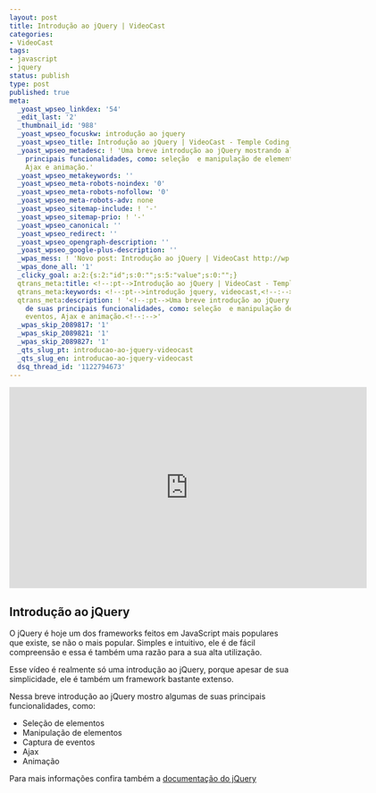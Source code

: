 ```yaml
---
layout: post
title: Introdução ao jQuery | VideoCast
categories:
- VideoCast
tags:
- javascript
- jquery
status: publish
type: post
published: true
meta:
  _yoast_wpseo_linkdex: '54'
  _edit_last: '2'
  _thumbnail_id: '988'
  _yoast_wpseo_focuskw: introdução ao jquery
  _yoast_wpseo_title: Introdução ao jQuery | VideoCast - Temple Coding
  _yoast_wpseo_metadesc: ! 'Uma breve introdução ao jQuery mostrando algumas de suas
    principais funcionalidades, como: seleção  e manipulação de elementos, eventos,
    Ajax e animação.'
  _yoast_wpseo_metakeywords: ''
  _yoast_wpseo_meta-robots-noindex: '0'
  _yoast_wpseo_meta-robots-nofollow: '0'
  _yoast_wpseo_meta-robots-adv: none
  _yoast_wpseo_sitemap-include: ! '-'
  _yoast_wpseo_sitemap-prio: ! '-'
  _yoast_wpseo_canonical: ''
  _yoast_wpseo_redirect: ''
  _yoast_wpseo_opengraph-description: ''
  _yoast_wpseo_google-plus-description: ''
  _wpas_mess: ! 'Novo post: Introdução ao jQuery | VideoCast http://wp.me/p2ThIz-fV'
  _wpas_done_all: '1'
  _clicky_goal: a:2:{s:2:"id";s:0:"";s:5:"value";s:0:"";}
  qtrans_meta:title: <!--:pt-->Introdução ao jQuery | VideoCast - Temple Coding<!--:-->
  qtrans_meta:keywords: <!--:pt-->introdução jquery, videocast,<!--:-->
  qtrans_meta:description: ! '<!--:pt-->Uma breve introdução ao jQuery mostrando algumas
    de suas principais funcionalidades, como: seleção  e manipulação de elementos,
    eventos, Ajax e animação.<!--:-->'
  _wpas_skip_2089817: '1'
  _wpas_skip_2089821: '1'
  _wpas_skip_2089827: '1'
  _qts_slug_pt: introducao-ao-jquery-videocast
  _qts_slug_en: introducao-ao-jquery-videocast
  dsq_thread_id: '1122794673'
---
```

<!--:pt--><iframe src="http://www.youtube.com/embed/R1HW8TsWRaQ" frameborder="0" width="640" height="360"></iframe>
<h2>Introdução ao jQuery</h2>
O jQuery é hoje um dos frameworks feitos em JavaScript mais populares que existe, se não o mais popular. Simples e intuitivo, ele é de fácil compreensão e essa é também uma razão para a sua alta utilização.

Esse vídeo é realmente só uma introdução ao jQuery, porque apesar de sua simplicidade, ele é também um framework bastante extenso.

Nessa breve introdução ao jQuery mostro algumas de suas principais funcionalidades, como:
<ul>
	<li>Seleção de elementos</li>
	<li>Manipulação de elementos</li>
	<li>Captura de eventos</li>
	<li>Ajax</li>
	<li>Animação</li>
</ul>
Para mais informações confira também a <a href="http://docs.jquery.com">documentação do jQuery</a><!--:-->
